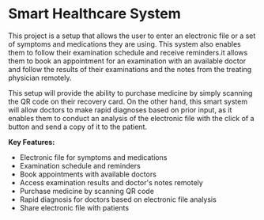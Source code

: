 # Smart Healthcare System

This project is a setup that allows the user to enter an electronic file or a set of symptoms and medications they are using. This system also enables them to follow their examination schedule and receive reminders.it allows them to book an appointment for an examination with an available doctor and follow the results of their examinations and the notes from the treating physician remotely.

This setup will provide the ability to purchase medicine by simply scanning the QR code on their recovery card. On the other hand, this smart system will allow doctors to make rapid diagnoses based on prior input, as it enables them to conduct an analysis of the electronic file with the click of a button and send a copy of it to the patient.

**Key Features:**

- Electronic file for symptoms and medications
- Examination schedule and reminders
- Book appointments with available doctors
- Access examination results and doctor's notes remotely
- Purchase medicine by scanning QR code
- Rapid diagnosis for doctors based on electronic file analysis
- Share electronic file with patients
